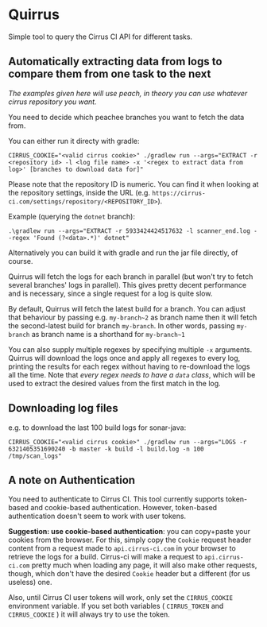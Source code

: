 # Quirrus
Simple tool to query the Cirrus CI API for different tasks.

## Automatically extracting data from logs to compare them from one task to the next
*The examples given here will use peach, in theory you can use whatever cirrus repository you want.*

You need to decide which peachee branches you want to fetch the data from.

You can either run it directy with gradle:
```
CIRRUS_COOKIE="<valid cirrus cookie>" ./gradlew run --args="EXTRACT -r <repository id> -l <log file name> -x '<regex to extract data from log>' [branches to download data for]"
```

Please note that the repository ID is numeric. You can find it when looking at the repository settings, inside the URL (e.g. `https://cirrus-ci.com/settings/repository/<REPOSITORY_ID>`).

Example (querying the `dotnet` branch):
```
.\gradlew run --args="EXTRACT -r 5933424424517632 -l scanner_end.log --regex 'Found (?<data>.*)' dotnet"
```

Alternatively you can build it with gradle and run the jar file directly, of course.

Quirrus will fetch the logs for each branch in parallel (but won't try to fetch several branches' 
logs in parallel). This gives pretty decent performance and is necessary, since a single request 
for a log is quite slow.

By default, Quirrus will fetch the latest build for a branch. You can adjust that behaviour by passing e.g. `my-branch~2` as branch name then it will fetch the second-latest build for branch `my-branch`. In other words, passing `my-branch` as branch name is a shorthand for `my-branch~1`

You can also supply multiple regexes by specifying multiple `-x` arguments. Quirrus will download the logs once and apply all regexes to every log, printing the results for each regex without having to re-download the logs all the time. Note that *every regex needs to have a `data` class*, which will be used to extract the desired values from the first match in the log.

## Downloading log files
e.g. to download the last 100 build logs for sonar-java:
```
CIRRUS_COOKIE="<valid cirrus cookie>" ./gradlew run --args="LOGS -r 6321405351690240 -b master -k build -l build.log -n 100 /tmp/scan_logs"
```

## A note on Authentication
You need to authenticate to Cirrus CI. This tool currently supports token-based and cookie-based authentication. However, token-based authentication doesn't seem to work with user tokens.

**Suggestion: use cookie-based authentication**: you can copy+paste your cookies from the browser. For this, simply copy the `Cookie` request header content from a request made to `api.cirrus-ci.com` in your browser to retrieve the logs for a build. Cirrus-ci will make a request to `api.cirrus-ci.com` pretty much when loading any page, it will also make other requests, though, which don't have the desired `Cookie` header but a different (for us useless) one.

Also, until Cirrus CI user tokens will work, only set the `CIRRUS_COOKIE` environment variable. If you set both variables ( `CIRRUS_TOKEN` and `CIRRUS_COOKIE` ) it will always try to use the token.
